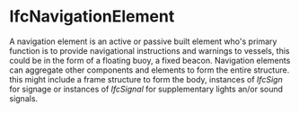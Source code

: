 IfcNavigationElement
====================

A navigation element is an active or passive built element who's primary function is to provide navigational instructions and warnings to vessels, this could be in the form of a floating buoy, a fixed beacon.
Navigation elements can aggregate other components and elements to form the entire structure. this might include a frame structure to form the body, instances of _IfcSign_ for signage or instances of _IfcSignal_ for supplementary lights an/or sound signals.
